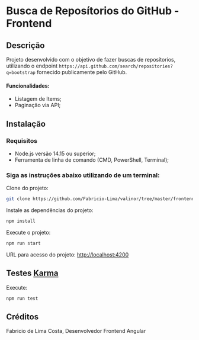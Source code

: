 # Busca de Reposítorios do GitHub - Frontend

## Descrição

Projeto desenvolvido com o objetivo de fazer buscas de reposítorios, utilizando o endpoint `https://api.github.com/search/repositories?q=bootstrap` fornecido publicamente pelo GitHub. 

#### Funcionalidades:

- Listagem de Items;
- Paginação via API;

## Instalação

### Requisitos
- Node.js versão 14.15 ou superior;
- Ferramenta de linha de comando (CMD, PowerShell, Terminal);

### Siga as instruções abaixo utilizando de um terminal:

Clone do projeto:

```sh
git clone https://github.com/Fabricio-Lima/valinor/tree/master/frontend
```

Instale as dependências do projeto:

```sh
npm install
```

Execute o projeto:

```sh
npm run start
```

URL para acesso do projeto: [http://localhost:4200](http://localhost:4200)

## Testes [Karma](https://karma-runner.github.io)

Execute:

```sh
npm run test
```
## Créditos

Fabricio de Lima Costa, Desenvolvedor Frontend Angular
